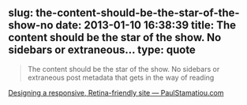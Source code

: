 slug: the-content-should-be-the-star-of-the-show-no
date: 2013-01-10 16:38:39
title: The content should be the star of the show. No sidebars or extraneous...
type: quote
---

> The content should be the star of the show. No sidebars or extraneous post metadata that gets in the way of reading

[Designing a responsive, Retina-friendly site — PaulStamatiou.com](http://paulstamatiou.com/responsive-retina-blog-design)
